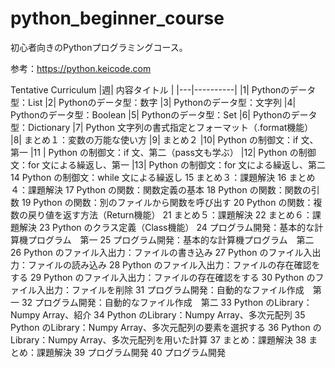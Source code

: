 # python_beginner_course
初心者向きのPythonプログラミングコース。

参考：https://python.keicode.com 

Tentative Curriculum
|週| 内容タイトル | 
|---|----------|
|1|	Pythonのデータ型：List
|2|	Pythonのデータ型：数字
|3|	Pythonのデータ型：文字列
|4|	Pythonのデータ型：Boolean
|5|	Pythonのデータ型：Set
|6|	Pythonのデータ型：Dictionary
|7|	Python 文字列の書式指定とフォーマット（.format機能）
|8|	まとめ１：変数の万能な使い方
|9|	まとめ２
|10|	Python の制御文：if 文、第一
|11	| Python の制御文：if 文、第二（pass文も学ぶ）
|12|	Python の制御文：for 文による繰返し、第一
|13|	Python の制御文：for 文による繰返し、第二
14	Python の制御文：while 文による繰返し
15	まとめ３：課題解決
16	まとめ４：課題解決
17	Python の関数：関数定義の基本
18	Python の関数：関数の引数
19	Python の関数：別のファイルから関数を呼び出す
20	Python の関数：複数の戻り値を返す方法（Return機能）
21	まとめ５：課題解決
22	まとめ６：課題解決
23	Python のクラス定義（Class機能）
24	プログラム開発：基本的な計算機プログラム　第一
25	プログラム開発：基本的な計算機プログラム　第二
26	Python のファイル入出力：ファイルの書き込み
27	Python のファイル入出力：ファイルの読み込み
28	Python のファイル入出力：ファイルの存在確認をする
29	Python のファイル入出力：ファイルの存在確認をする
30	Python のファイル入出力：ファイルを削除
31	プログラム開発：自動的なファイル作成　第一
32	プログラム開発：自動的なファイル作成　第二
33	Python のLibrary：Numpy Array、紹介
34	Python のLibrary：Numpy Array、多次元配列
35	Python のLibrary：Numpy Array、多次元配列の要素を選択する
36	Python のLibrary：Numpy Array、多次元配列を用いた計算
37	まとめ：課題解決
38	まとめ：課題解決
39	プログラム開発
40	プログラム開発
